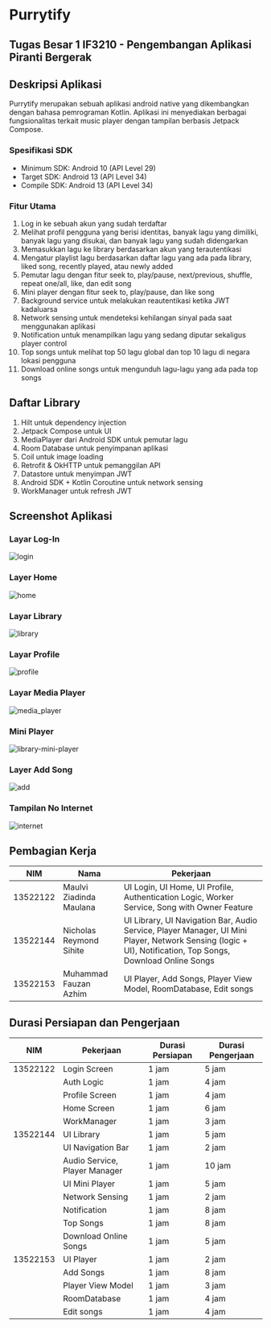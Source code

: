 # Purrytify

## Tugas Besar 1 IF3210 - Pengembangan Aplikasi Piranti Bergerak

## Deskripsi Aplikasi

Purrytify merupakan sebuah aplikasi android native yang dikembangkan dengan bahasa pemrograman Kotlin. Aplikasi ini menyediakan berbagai fungsionalitas terkait music player dengan tampilan berbasis Jetpack Compose.

### Spesifikasi SDK

- Minimum SDK: Android 10 (API Level 29)
- Target SDK: Android 13 (API Level 34)
- Compile SDK: Android 13 (API Level 34)

### Fitur Utama

1. Log in ke sebuah akun yang sudah terdaftar
2. Melihat profil pengguna yang berisi identitas, banyak lagu yang dimiliki, banyak lagu yang disukai, dan banyak lagu yang sudah didengarkan
3. Memasukkan lagu ke library berdasarkan akun yang terautentikasi
4. Mengatur playlist lagu berdasarkan daftar lagu yang ada pada library, liked song, recently played, atau newly added
5. Pemutar lagu dengan fitur seek to, play/pause, next/previous, shuffle, repeat one/all, like, dan edit song
6. Mini player dengan fitur seek to, play/pause, dan like song
7. Background service untuk melakukan reautentikasi ketika JWT kadaluarsa
8. Network sensing untuk mendeteksi kehilangan sinyal pada saat menggunakan aplikasi
9. Notification untuk menampilkan lagu yang sedang diputar sekaligus player control
10. Top songs untuk melihat top 50 lagu global dan top 10 lagu di negara lokasi pengguna
11. Download online songs untuk mengunduh lagu-lagu yang ada pada top songs 

## Daftar Library

1. Hilt untuk dependency injection
2. Jetpack Compose untuk UI
3. MediaPlayer dari Android SDK untuk pemutar lagu
4. Room Database untuk penyimpanan aplikasi
5. Coil untuk image loading
6. Retrofit & OkHTTP untuk pemanggilan API
7. Datastore untuk menyimpan JWT
8. Android SDK + Kotlin Coroutine untuk network sensing
9. WorkManager untuk refresh JWT

## Screenshot Aplikasi

### Layar Log-In

![login](images/login.png)

### Layer Home

![home](images/home.png)

### Layar Library

![library](/images/library.png)

### Layar Profile

![profile](/images/profile.png)

### Layar Media Player

![media_player](/images/player.png)

### Mini Player

![library-mini-player](/images/library-mini-player.png)

### Layer Add Song

![add](/images/add.png)

### Tampilan No Internet

![internet](/images/internet.png)

## Pembagian Kerja

| NIM      | Nama                    | Pekerjaan                                                                                         |
|----------|-------------------------|---------------------------------------------------------------------------------------------------|
| 13522122 | Maulvi Ziadinda Maulana | UI Login, UI Home, UI Profile, Authentication Logic, Worker Service, Song with Owner Feature      |
| 13522144 | Nicholas Reymond Sihite | UI Library, UI Navigation Bar, Audio Service, Player Manager, UI Mini Player, Network Sensing (logic + UI), Notification, Top Songs, Download Online Songs |
| 13522153 | Muhammad Fauzan Azhim   | UI Player, Add Songs, Player View Model, RoomDatabase, Edit songs                                 |

## Durasi Persiapan dan Pengerjaan

| NIM      | Pekerjaan                      | Durasi Persiapan | Durasi Pengerjaan |
|----------|--------------------------------|------------------|-------------------|
| 13522122 | Login Screen                   | 1 jam            | 5 jam             |
|          | Auth Logic                     | 1 jam            | 4 jam             |
|          | Profile Screen                 | 1 jam            | 4 jam             |
|          | Home Screen                    | 1 jam            | 6 jam             |
|          | WorkManager                    | 1 jam            | 3 jam             |
| 13522144 | UI Library                     | 1 jam            | 5 jam             |
|          | UI Navigation Bar              | 1 jam            | 2 jam             |
|          | Audio Service, Player Manager  | 1 jam            | 10 jam            |
|          | UI Mini Player                 | 1 jam            | 5 jam             |
|          | Network Sensing                | 1 jam            | 2 jam             |
|          | Notification                   | 1 jam            | 8 jam             |
|          | Top Songs                      | 1 jam            | 8 jam             |
|          | Download Online Songs          | 1 jam            | 5 jam             |
| 13522153 | UI Player                      | 1 jam            | 2 jam             |
|          | Add Songs                      | 1 jam            | 8 jam             |
|          | Player View Model              | 1 jam            | 3 jam             |
|          | RoomDatabase                   | 1 jam            | 4 jam             |
|          | Edit songs                     | 1 jam            | 4 jam             |
